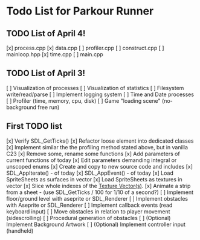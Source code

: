 # Todo List for Parkour Runner

## TODO List of April 4!
[x] process.cpp
[x] data.cpp
[ ] profiler.cpp
[ ] construct.cpp
[ ] mainloop.hpp
[x] time.cpp
[ ] main.cpp
## TODO List of April 3!
[ ] Visualization of processes
[ ] Visualization of statistics
[ ] Filesystem write/read/parse
[ ] Implement logging system
[ ] Time and Date processes
[ ] Profiler (time, memory, cpu, disk)
[ ] Game "loading scene" (no-background free run)

## First TODO list
[x] Verify SDL_GetTicks()
[x] Refactor loose element into dedicated classes
[x] Implement similar the the profiling method stated above, but in vanilla C23
[x] Remove some, rename some functions
[x] Add parameters of current functions of today
[x] Edit parameters demanding integral or unscoped enums
[x] Create and copy to new source code and includes
[x] SDL_AppIterate() - of today
[x] SDL_AppEvent() - of today
[x] Load SpriteSheets as surfaces in vector
[x] Load SpriteSheets as textures in vector
[x] Slice whole indexes of the [Texture Vector(s)](https://www.reddit.com/r/sdl/comments/1bo7k1l/tutorial_for_spritestrips/?rdt=46632). 
[x] Animate a strip from a sheet - (use SDL_GetTicks / 100 for 1/10 of a second?)
[ ] Implement floor/ground level with aseprite or SDL_Renderer
[ ] Implement obstacles with Aseprite or SDL_Renderer
[ ] Implement callback events (read keyboard input)
[ ] Move obstacles in relation to player movement (sidescrolling)
[ ] Procedural generation of obstacles
[ ] (Optional) Implement Background Artwork
[ ] (Optional) Implement controller input (handheld)